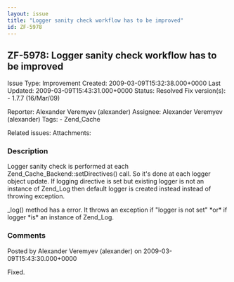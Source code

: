 ```yaml
---
layout: issue
title: "Logger sanity check workflow has to be improved"
id: ZF-5978
---
```


ZF-5978: Logger sanity check workflow has to be improved
--------------------------------------------------------

 Issue Type: Improvement Created: 2009-03-09T15:32:38.000+0000 Last Updated: 2009-03-09T15:43:31.000+0000 Status: Resolved Fix version(s): - 1.7.7 (16/Mar/09)
 
 Reporter:  Alexander Veremyev (alexander)  Assignee:  Alexander Veremyev (alexander)  Tags: - Zend\_Cache
 
 Related issues: 
 Attachments: 
### Description

Logger sanity check is performed at each Zend\_Cache\_Backend::setDirectives() call. So it's done at each logger object update. If logging directive is set but existing logger is not an instance of Zend\_Log then default logger is created instead instead of throwing exception.

\_log() method has a error. It throws an exception if "logger is not set" \*or\* if logger \*is\* an instance of Zend\_Log.

 

 

### Comments

Posted by Alexander Veremyev (alexander) on 2009-03-09T15:43:30.000+0000

Fixed.

 

 